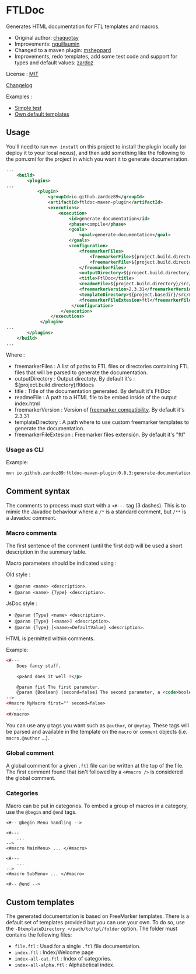 # FTLDoc

Generates HTML documentation for FTL templates and macros.

* Original author: [chaquotay](https://github.com/chaquotay/ftldoc)
* Improvements: [nguillaumin](https://github.com/nguillaumin/ftldoc)
* Changed to a maven plugin: [msheppard](https://github.com/msheppard/ftldoc)
* Improvements, redo templates, add some test code and support for types and default values: [zardoz](https://github.com/Zardoz89)

License : [MIT](LICENSE.md)

[Changelog](CHANGES)

Examples :
* [Simple test](examples/simple_test/index.html)
* [Own default templates](examples/default_templates/index.html)

## Usage

You'll need to run `mvn install` on this project to install the plugin locally (or deploy it to your local nexus), and then add something like the following to the pom.xml for the project in which you want it to generate documentation.

```xml
...
    <build>
        <plugins>
...
            <plugin>
                <groupId>io.github.zardoz89</groupId>
                <artifactId>ftldoc-maven-plugin</artifactId>
                <executions>
                    <execution>
                        <id>generate-documentation</id>
                        <phase>compile</phase>
                        <goals>
                            <goal>generate-documentation</goal>
                        </goals>
                        <configuration>
                            <freemarkerFiles>
                                <freemarkerFile>${project.build.directory}/src/main/resources/example1.ftl</freemarkerFile>
                                <freemarkerFile>${project.build.directory}/src/main/resources/example2.ftl</freemarkerFile>
                            </freemarkerFiles>
                            <outputDirectory>${project.build.directory}/documentation</outputDirectory>
                            <title>FtlDoc</title>
                            <readmeFile>${project.build.directory}/src/main/resources/readme.html</readmeFile>
                            <freemarkerVersion>2.3.31</freemarkerVersion>
                            <templateDirectory>${project.basedir}/src/main/resources/templates</templateDirectory>
                            <freemarkerFileExtesion>ftl</freemarkerFileExtesion>
                         </configuration>
                     </execution>
                 </executions>
             </plugin>
...
        </plugins>
    </build>
...

```

Where :

* freemarkerFiles : A list of paths to FTL files or directories containing FTL files that will be parsed to generate the documentation.
* outputDirectory : Output directoty. By default it's : ${project.build.directory}/ftldocs
* title : Title of the documentation generated. By default it's FtlDoc
* readmeFile : A path to a HTML file to be embed inside of the output index.html
* freemarkerVersion : Version of [freemarker compatibility](https://freemarker.apache.org/docs/pgui_config_incompatible_improvements.html). By default it's 2.3.31
* templateDirectory : A path where to use custom freemarker templates to generate the documentation.
* freemarkerFileExtesion : Freemarker files extensión. By default it's "ftl"

### Usage as CLI

Example:
```bash
mvn io.github.zardoz89:ftldoc-maven-plugin:0.0.3:generate-documentation -DoutputDirectory=./outputdir/  -DfreemarkerFiles=./src/main/webapp/templates/webftl/lib/auxiliar_functions.ftl
```

## Comment syntax

The comments to process must start with a `<#---` tag (3 dashes). This is to mimic the Javadoc behaviour where a `/*` is a standard comment, but `/**` is a Javadoc comment.

### Macro comments

The first sentence of the comment (until the first dot) will be used a short description in the summary table.

Macro parameters should be indicated using :

Old style :
 * `@param <name> <description>`.
 * `@param <name> {Type} <description>`.

JsDoc style :
 * `@param {Type} <name> <description>`.
 * `@param {Type} [<name>] <description>`.
 * `@param {Type} [<name>=DefaultValue] <description>`.

HTML is permitted within comments.

Example:

```xml
<#---
    Does fancy stuff.

    <p>And does it well !</p>

    @param fist The first parameter.
    @param {Boolean} [second=false] The second parameter, a <code>boolean</code>.
-->
<#macro MyMacro first="" second=false>
    ...
<#/macro>
```

You can use any `@` tags you want such as `@author`, or `@mytag`. These tags will be parsed and available in the template on the `macro` or `comment` objects (i.e. `macro.@author` ...).

### Global comment

A global comment for a given `.ftl` file can be written at the top of the file. The first comment found that isn't followed by a `<#macro />` is considered the global comment.

### Categories

Macro can be put in categories. To embed a group of macros in a category, use the `@begin` and `@end` tags.

```
<#-- @begin Menu handling -->

<#---
    ...
-->
<#macro MainMenu> ... </#macro>

<#---
    ...
-->
<#macro SubMenu> ... </#macro>

<#-- @end -->
```

## Custom templates

The generated documentation is based on FreeMarker templates. There is a default set of templates provided but you can use your own.
To do so, use the `-DtemplateDirectory </path/to/tpl/folder` option. The folder must contains the following files:

* `file.ftl` : Used for a single `.ftl` file documentation.
* `index.ftl` : Index/Welcome page
* `index-all-cat.ftl` : Index of categories.
* `index-all-alpha.ftl` : Alphabetical index.
